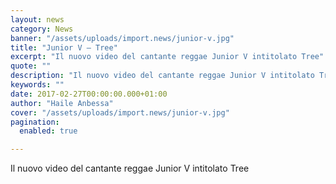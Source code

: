 ```yaml
---
layout: news
category: News
banner: "/assets/uploads/import.news/junior-v.jpg"
title: "Junior V – Tree"
excerpt: "Il nuovo video del cantante reggae Junior V intitolato Tree"
quote: ""
description: "Il nuovo video del cantante reggae Junior V intitolato Tree"
keywords: ""
date: 2017-02-27T00:00:00.000+01:00
author: "Haile Anbessa"
cover: "/assets/uploads/import.news/junior-v.jpg"
pagination:
  enabled: true

---
```


Il nuovo video del cantante reggae Junior V intitolato Tree
